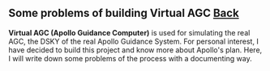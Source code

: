 ## Some problems of building Virtual AGC [Back](./qa.md)

**Virtual AGC (Apollo Guidance Computer)** is used for simulating the real AGC, the DSKY of the real Apollo Guidance System. For personal interest, I have decided to build this project and know more about Apollo's plan. Here, I will write down some problems of the process with a documenting way.


